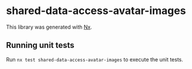 # shared-data-access-avatar-images

This library was generated with [Nx](https://nx.dev).

## Running unit tests

Run `nx test shared-data-access-avatar-images` to execute the unit tests.
